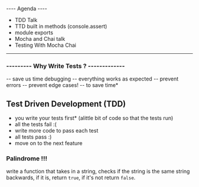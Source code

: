  ---- Agenda ----

- TDD Talk
- TTD built in methods (console.assert)
- module exports
- Mocha and Chai talk
- Testing With Mocha Chai

---------------------------------------


### --------- Why Write Tests ? -------------


-- save us time debugging
-- everything works as expected
-- prevent errors 
-- prevent edge cases!
-- to save time*

## Test Driven Development (TDD)


- you write your tests first* (alittle bit of code so that the tests run)
- all the tests fail :(
- write more code to pass each test
- all tests pass :)
- move on to the next feature

### Palindrome !!!

write a function that takes in a string, checks if the string is the same string backwards, if it is, return `true`, if it's not return `false`.